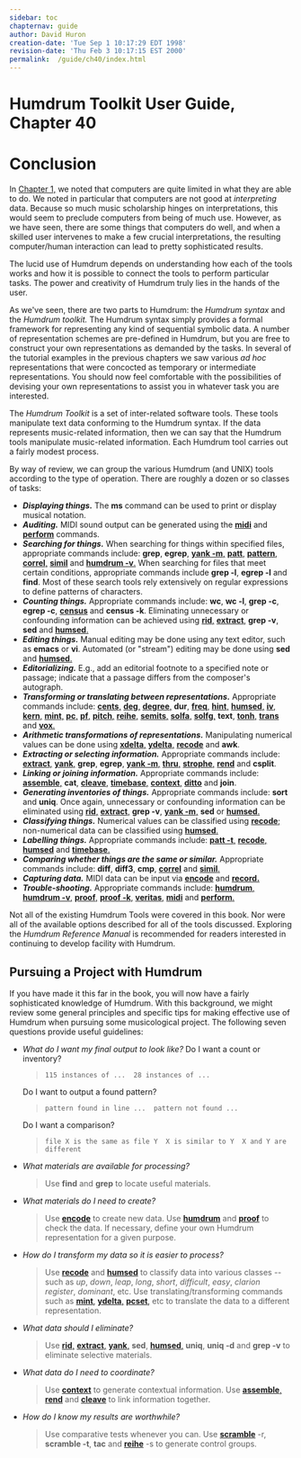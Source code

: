 ```yaml
---
sidebar: toc
chapternav: guide
author: David Huron
creation-date: 'Tue Sep 1 10:17:29 EDT 1998'
revision-date: 'Thu Feb 3 10:17:15 EST 2000'
permalink:	/guide/ch40/index.html
---
```



Humdrum Toolkit User Guide, Chapter 40
=========

Conclusion
==========

In [Chapter 1,](/guide/ch01) we noted that computers are quite limited
in what they are able to do. We noted in particular that computers are
not good at *interpreting* data. Because so much music scholarship
hinges on interpretations, this would seem to preclude computers from
being of much use. However, as we have seen, there are some things that
computers do well, and when a skilled user intervenes to make a few
crucial interpretations, the resulting computer/human interaction can
lead to pretty sophisticated results.

The lucid use of Humdrum depends on understanding how each of the tools
works and how it is possible to connect the tools to perform particular
tasks. The power and creativity of Humdrum truly lies in the hands of
the user.

As we\'ve seen, there are two parts to Humdrum: the *Humdrum syntax* and
the *Humdrum toolkit.* The Humdrum syntax simply provides a formal
framework for representing any kind of sequential symbolic data. A
number of representation schemes are pre-defined in Humdrum, but you are
free to construct your own representations as demanded by the tasks. In
several of the tutorial examples in the previous chapters we saw various
*ad hoc* representations that were concocted as temporary or
intermediate representations. You should now feel comfortable with the
possibilities of devising your own representations to assist you in
whatever task you are interested.

The *Humdrum Toolkit* is a set of inter-related software tools. These
tools manipulate text data conforming to the Humdrum syntax. If the data
represents music-related information, then we can say that the Humdrum
tools manipulate music-related information. Each Humdrum tool carries
out a fairly modest process.

By way of review, we can group the various Humdrum (and UNIX) tools
according to the type of operation. There are roughly a dozen or so
classes of tasks:

-   ***Displaying things.*** The **ms** command can be used to print or
    display musical notation.
-   ***Auditing.*** MIDI sound output can be generated using the
    [**midi**](/tool/midi) and
    [**perform**](/tool/perform) commands.
-   ***Searching for things.*** When searching for things within
    specified files, appropriate commands include: **grep**, **egrep**,
    [**yank -m**,](/tool/yank) [**patt**,](/tool/patt)
    [**pattern**,](/tool/pattern)
    [**correl**,](/tool/correl) [**simil**](/tool/simil)
    and [**humdrum -v**.](/tool/humdrum) When searching for
    files that meet certain conditions, appropriate commands include
    **grep -l**, **egrep -l** and **find**. Most of these search tools
    rely extensively on regular expressions to define patterns of
    characters.
-   ***Counting things.*** Appropriate commands include: **wc**, **wc
    -l**, **grep -c**, **egrep -c**, [**census**](/tool/census)
    and **census -k**. Eliminating unnecessary or confounding
    information can be achieved using [**rid**,](/tool/rid)
    [**extract**,](/tool/extract) **grep -v**, **sed** and
    [**humsed**.](/tool/humsed)
-   ***Editing things.*** Manual editing may be done using any text
    editor, such as **emacs** or **vi**. Automated (or "stream")
    editing may be done using **sed** and
    [**humsed**.](/tool/humsed)
-   ***Editorializing.*** E.g., add an editorial footnote to a specified
    note or passage; indicate that a passage differs from the
    composer\'s autograph.
-   ***Transforming or translating between representations.***
    Appropriate commands include: [**cents**,](/tool/cents)
    [**deg**,](/tool/deg) [**degree**,](/tool/degree)
    **dur**, [**freq**,](/tool/freq)
    [**hint**,](/tool/hint) [**humsed**,](/tool/humsed)
    [**iv**,](/tool/iv) [**kern**,](/tool/kern)
    [**mint**,](/tool/mint) [**pc**,](/tool/pc)
    [**pf**,](/tool/pf) [**pitch**,](/tool/pitch)
    [**reihe**,](/tool/reihe)
    [**semits**,](/tool/semits)
    [**solfa**,](/tool/solfa) [**solfg**,](/tool/solfg)
    **text**, [**tonh**,](/tool/tonh)
    [**trans**](/tool/trans) and [**vox**.](/tool/vox)
-   ***Arithmetic transformations of representations.*** Manipulating
    numerical values can be done using
    [**xdelta**,](/tool/xdelta)
    [**ydelta**,](/tool/ydelta)
    [**recode**](/tool/recode) and **awk**.
-   ***Extracting or selecting information.*** Appropriate commands
    include: [**extract**,](/tool/extract)
    [**yank**,](/tool/yank) **grep**, **egrep**, [**yank
    -m**,](/tool/yank) [**thru**,](/tool/thru)
    [**strophe**,](/tool/strophe) [**rend**](/tool/rend)
    and **csplit**.
-   ***Linking or joining information.*** Appropriate commands include:
    [**assemble**,](/tool/assemble) **cat**,
    [**cleave**,](/tool/cleave)
    [**timebase**,](/tool/timebase)
    [**context**,](/tool/context)
    [**ditto**](/tool/ditto) and **join**.
-   ***Generating inventories of things.*** Appropriate commands
    include: **sort** and **uniq**. Once again, unnecessary or
    confounding information can be eliminated using
    [**rid**,](/tool/rid) [**extract**,](/tool/extract)
    **grep -v**, [**yank -m**,](/tool/yank) **sed** or
    [**humsed**.](/tool/humsed)
-   ***Classifying things.*** Numerical values can be classified using
    [**recode**;](/tool/recode) non-numerical data can be
    classified using [**humsed**.](/tool/humsed)
-   ***Labelling things.*** Appropriate commands include: [**patt
    -t**,](/tool/patt) [**recode**,](/tool/recode)
    [**humsed**](/tool/humsed) and
    [**timebase**.](/tool/timebase)
-   ***Comparing whether things are the same or similar.*** Appropriate
    commands include: **diff**, **diff3**, **cmp**,
    [**correl**](/tool/correl) and
    [**simil**.](/tool/simil)
-   ***Capturing data.*** MIDI data can be input via
    [**encode**](/tool/encode) and
    [**record.**](/tool/record)
-   ***Trouble-shooting.*** Appropriate commands include:
    [**humdrum**,](/tool/humdrum) [**humdrum
    -v**,](/tool/humdrum) [**proof**,](/tool/proof)
    [**proof -k**,](/tool/proof)
    [**veritas**,](/tool/veritas) [**midi**](/tool/midi)
    and [**perform**.](/tool/perform)

Not all of the existing Humdrum Tools were covered in this book. Nor
were all of the available options described for all of the tools
discussed. Exploring the *Humdrum Reference Manual* is recommended for
readers interested in continuing to develop facility with Humdrum.


Pursuing a Project with Humdrum
-------------------------------

If you have made it this far in the book, you will now have a fairly
sophisticated knowledge of Humdrum. With this background, we might
review some general principles and specific tips for making effective
use of Humdrum when pursuing some musicological project. The following
seven questions provide useful guidelines:

-   *What do I want my final output to look like?*
    Do I want a count or inventory?

    > `115 instances of ...  28 instances of ...`

    Do I want to output a found pattern?

    > `pattern found in line ...  pattern not found ...`

    Do I want a comparison?

    > `file X is the same as file Y  X is similar to Y  X and Y are different`

-   *What materials are available for processing?*

    > Use **find** and **grep** to locate useful materials.

-   *What materials do I need to create?*

    > Use [**encode**](/tool/encode) to create new data. Use
    > [**humdrum**](/tool/humdrum) and
    > [**proof**](/tool/proof) to check the data. If necessary,
    > define your own Humdrum representation for a given purpose.

-   *How do I transform my data so it is easier to process?*

    > Use [**recode**](/tool/recode) and
    > [**humsed**](/tool/humsed) to classify data into various
    > classes \-- such as *up*, *down*, *leap*, *long*, *short*,
    > *difficult*, *easy*, *clarion register*, *dominant*, etc.
    > Use translating/transforming commands such as
    > [**mint**,](/tool/mint)
    > [**ydelta**,](/tool/ydelta)
    > [**pcset**,](/tool/pcset) etc to translate the data to a
    > different representation.

-   *What data should I eliminate?*

    > Use [**rid**,](/tool/rid)
    > [**extract**,](/tool/extract)
    > [**yank**,](/tool/yank) **sed**,
    > [**humsed**,](/tool/humsed) **uniq**, **uniq -d** and
    > **grep -v** to eliminate selective materials.

-   *What data do I need to coordinate?*

    > Use [**context**](/tool/context) to generate contextual
    > information. Use [**assemble**,](/tool/assemble)
    > [**rend**](/tool/rend) and
    > [**cleave**](/tool/cleave) to link information together.

-   *How do I know my results are worthwhile?*

    > Use comparative tests whenever you can. Use
    > [**scramble**](/tool/scramble) -r, **scramble -t**,
    > **tac** and [**reihe**](/tool/reihe) -s to generate
    > control groups.

